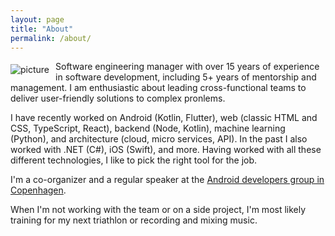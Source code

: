 ```yaml
---
layout: page
title: "About"
permalink: /about/
---
```


<img src="http://www.gravatar.com/avatar/872f26792da7176d69d5add3cf0b7e25.png" style="float: left; margin: 5px 10px 5px 0px;" alt="picture"/>

Software engineering manager with over 15 years of experience in software development, including 5+ years of mentorship and management.
I am enthusiastic about leading cross-functional teams to deliver user-friendly solutions to complex pronlems.

I have recently worked on Android (Kotlin, Flutter), web (classic HTML and CSS, TypeScript, React), backend (Node, Kotlin), machine learning (Python), and architecture (cloud, micro services, API).
In the past I also worked with .NET (C#), iOS (Swift), and more.
Having worked with all these different technologies, I like to pick the right tool for the job.

I'm a co-organizer and a regular speaker at the [Android developers group in Copenhagen](https://www.meetup.com/DroidDevs-CPH/).

When I'm not working with the team or on a side project, I'm most likely training for my next triathlon or recording and mixing music.

